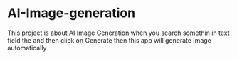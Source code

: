 # AI-Image-generation
This project is about AI Image Generation when you search somethin in text field the and then click on Generate then this app will generate Image automatically 
